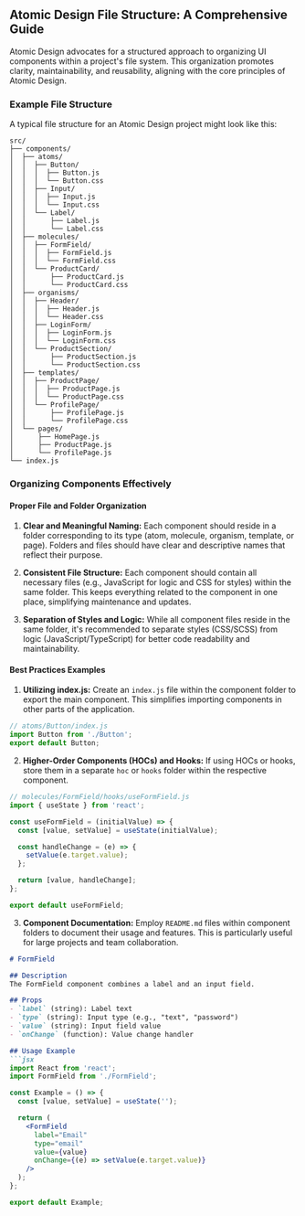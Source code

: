 ## Atomic Design File Structure: A Comprehensive Guide

Atomic Design advocates for a structured approach to organizing UI components within a project's file system. This organization promotes clarity, maintainability, and reusability, aligning with the core principles of Atomic Design.

### Example File Structure

A typical file structure for an Atomic Design project might look like this:

```
src/
├── components/
│  ├── atoms/
│  │  ├── Button/
│  │  │  ├── Button.js
│  │  │  └── Button.css
│  │  ├── Input/
│  │  │  ├── Input.js
│  │  │  └── Input.css
│  │  └── Label/
│  │      ├── Label.js
│  │      └── Label.css
│  ├── molecules/
│  │  ├── FormField/
│  │  │  ├── FormField.js
│  │  │  └── FormField.css
│  │  └── ProductCard/
│  │      ├── ProductCard.js
│  │      └── ProductCard.css
│  ├── organisms/
│  │  ├── Header/
│  │  │  ├── Header.js
│  │  │  └── Header.css
│  │  ├── LoginForm/
│  │  │  ├── LoginForm.js
│  │  │  └── LoginForm.css
│  │  └── ProductSection/
│  │      ├── ProductSection.js
│  │      └── ProductSection.css
│  ├── templates/
│  │  ├── ProductPage/
│  │  │  ├── ProductPage.js
│  │  │  └── ProductPage.css
│  │  └── ProfilePage/
│  │      ├── ProfilePage.js
│  │      └── ProfilePage.css
│  └── pages/
│      ├── HomePage.js
│      ├── ProductPage.js
│      └── ProfilePage.js
└── index.js
```

### Organizing Components Effectively

#### Proper File and Folder Organization

1. **Clear and Meaningful Naming:** Each component should reside in a folder corresponding to its type (atom, molecule, organism, template, or page). Folders and files should have clear and descriptive names that reflect their purpose.

2. **Consistent File Structure:** Each component should contain all necessary files (e.g., JavaScript for logic and CSS for styles) within the same folder. This keeps everything related to the component in one place, simplifying maintenance and updates.

3. **Separation of Styles and Logic:** While all component files reside in the same folder, it's recommended to separate styles (CSS/SCSS) from logic (JavaScript/TypeScript) for better code readability and maintainability.

#### Best Practices Examples

1. **Utilizing index.js:** Create an `index.js` file within the component folder to export the main component. This simplifies importing components in other parts of the application.

```jsx
// atoms/Button/index.js 
import Button from './Button'; 
export default Button;
```

2. **Higher-Order Components (HOCs) and Hooks:** If using HOCs or hooks, store them in a separate `hoc` or `hooks` folder within the respective component.

```jsx
// molecules/FormField/hooks/useFormField.js
import { useState } from 'react';

const useFormField = (initialValue) => {
  const [value, setValue] = useState(initialValue);

  const handleChange = (e) => {
    setValue(e.target.value);
  };

  return [value, handleChange];
};

export default useFormField;
```

3. **Component Documentation:** Employ `README.md` files within component folders to document their usage and features. This is particularly useful for large projects and team collaboration.

```markdown
# FormField

## Description
The FormField component combines a label and an input field.

## Props
- `label` (string): Label text
- `type` (string): Input type (e.g., "text", "password")
- `value` (string): Input field value
- `onChange` (function): Value change handler

## Usage Example
```jsx
import React from 'react';
import FormField from './FormField';

const Example = () => {
  const [value, setValue] = useState('');

  return (
    <FormField
      label="Email"
      type="email"
      value={value}
      onChange={(e) => setValue(e.target.value)}
    />
  );
};

export default Example;
